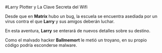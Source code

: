 
#Larry Plotter y La Clave Secreta del Wifi

Desde que en **Matrix** hubo un bug, la escuela se encuentra asediada por un virus
contra el que **Larry** y sus amigos deberán luchar.

En esta aventura, **Larry** se enterará de nuevos detalles sobre su destino.

Como el malvado hacker **Ballmemort** le metió un troyano,
en su propio código podría esconderse malware.
